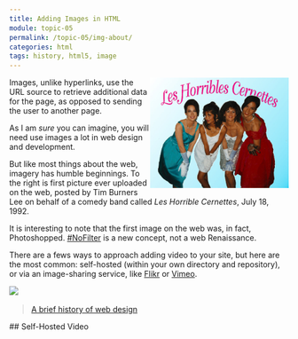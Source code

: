 ```yaml
---
title: Adding Images in HTML
module: topic-05
permalink: /topic-05/img-about/
categories: html
tags: history, html5, image
---
```


<div class="divider-heading"></div>


<div class="container-row">
  <img src="../img/les-horrible-cernettes.jpg" alt="Four women dressed in 1980's formalwear" title="Les Horrible Cernettes" style="float: right; width: 250px; margin-top: 0;" />

  <p>Images, unlike hyperlinks, use the URL source to retrieve additional data for the page, as opposed to sending the user to another page.</p>

  <p>As I am <i>sure</i> you can imagine, you will need use images a lot in web design and development.</p>

  <p>But like most things about the web, imagery has humble beginnings. To the right is first picture ever uploaded on the web, posted by Tim Burners Lee on behalf of a comedy band called <cite>Les Horrible Cernettes</cite>, July 18, 1992.</p>

  <p>It is interesting to note that the first image on the web was, in fact, Photoshopped. <a href="https://www.busbud.com/blog/exposing-the-nofilter-movement/" targe="_blank">#NoFilter</a> is a new concept, not a web Renaissance.</p>
</div>


There are a fews ways to approach adding video to your site, but here are the most common: self-hosted (within your own directory and repository), or via an image-sharing service, like [Flikr](https://www.youtube.com/) or [Vimeo](https://vimeo.com/).

<img src="http://i550.photobucket.com/albums/ii419/Fate_Vili/002-1.gif"/>

<blockquote class="imgur-embed-pub" lang="en" data-id="a/VGjBp"><a href="//imgur.com/VGjBp">A brief history of web design</a></blockquote><script async src="//s.imgur.com/min/embed.js" charset="utf-8"></script>
## Self-Hosted Video
